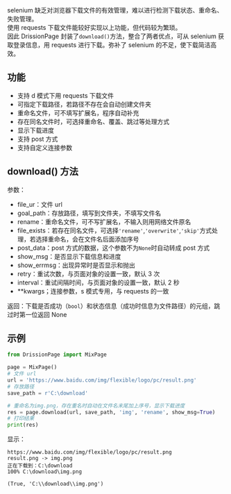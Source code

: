 selenium 缺乏对浏览器下载文件的有效管理，难以进行检测下载状态、重命名、失败管理。  
使用 requests 下载文件能较好实现以上功能，但代码较为繁琐。  
因此 DrissionPage 封装了`download()`方法，整合了两者优点，可从 selenium 获取登录信息，用 requests 进行下载。弥补了 selenium 的不足，使下载简洁高效。

## 功能

- 支持 d 模式下用 requests 下载文件
- 可指定下载路径，若路径不存在会自动创建文件夹
- 重命名文件，可不填写扩展名，程序自动补充
- 存在同名文件时，可选择重命名、覆盖、跳过等处理方式
- 显示下载进度
- 支持 post 方式
- 支持自定义连接参数

## download() 方法

参数：

- file_ur：文件 url
- goal_path：存放路径，填写到文件夹，不填写文件名
- rename：重命名文件，可不写扩展名，不输入则用网络文件原名
- file_exists：若存在同名文件，可选择`'rename'`,`'overwrite'`,`'skip'`方式处理，若选择重命名，会在文件名后面添加序号
- post_data：post 方式的数据，这个参数不为`None`时自动转成 post 方式
- show_msg：是否显示下载信息和进度
- show_errmsg：出现异常时是否显示和抛出
- retry：重试次数，与页面对象的设置一致，默认 3 次
- interval：重试间隔时间，与页面对象的设置一致，默认 2 秒
- **kwargs；连接参数，s 模式专用，与 requests 的一致

返回：下载是否成功（`bool`）和状态信息（成功时信息为文件路径）的元组，跳过时第一位返回 None

## 示例

```python
from DrissionPage import MixPage

page = MixPage()
# 文件 url
url = 'https://www.baidu.com/img/flexible/logo/pc/result.png'  
# 存放路径
save_path = r'C:\download'  

# 重命名为img.png，存在重名时自动在文件名末尾加上序号，显示下载进度
res = page.download(url, save_path, 'img', 'rename', show_msg=True)
# 打印结果
print(res)
```

显示：

```
https://www.baidu.com/img/flexible/logo/pc/result.png
result.png -> img.png
正在下载到：C:\download
100% C:\download\img.png 

(True, 'C:\\download\\img.png')
```

